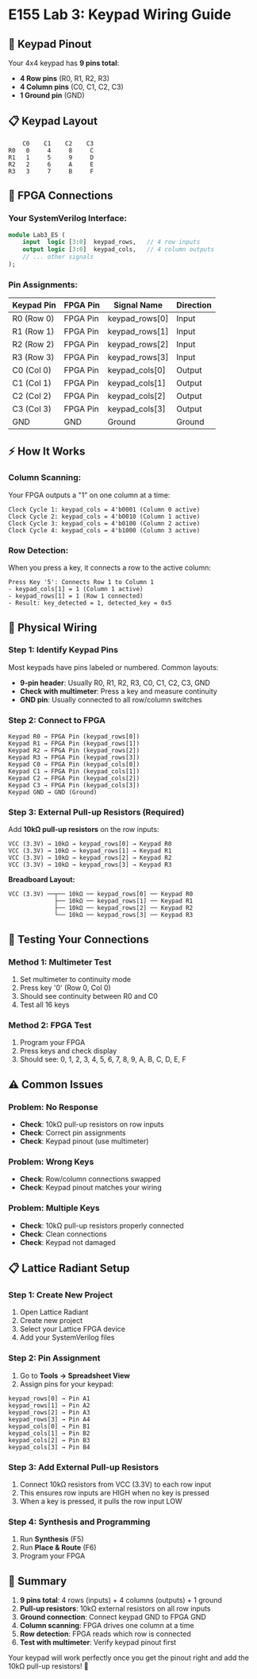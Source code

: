 # E155 Lab 3: Keypad Wiring Guide

## 🔌 **Keypad Pinout**

Your 4x4 keypad has **9 pins total**:
- **4 Row pins** (R0, R1, R2, R3)
- **4 Column pins** (C0, C1, C2, C3)
- **1 Ground pin** (GND)

## 📋 **Keypad Layout**

```
    C0    C1    C2    C3
R0   0     4     8     C
R1   1     5     9     D  
R2   2     6     A     E
R3   3     7     B     F
```

## 🔗 **FPGA Connections**

### **Your SystemVerilog Interface:**
```systemverilog
module Lab3_ES (
    input  logic [3:0]  keypad_rows,   // 4 row inputs
    output logic [3:0]  keypad_cols,   // 4 column outputs
    // ... other signals
);
```

### **Pin Assignments:**

| Keypad Pin | FPGA Pin | Signal Name | Direction |
|------------|----------|-------------|-----------|
| R0 (Row 0) | FPGA Pin | keypad_rows[0] | Input |
| R1 (Row 1) | FPGA Pin | keypad_rows[1] | Input |
| R2 (Row 2) | FPGA Pin | keypad_rows[2] | Input |
| R3 (Row 3) | FPGA Pin | keypad_rows[3] | Input |
| C0 (Col 0) | FPGA Pin | keypad_cols[0] | Output |
| C1 (Col 1) | FPGA Pin | keypad_cols[1] | Output |
| C2 (Col 2) | FPGA Pin | keypad_cols[2] | Output |
| C3 (Col 3) | FPGA Pin | keypad_cols[3] | Output |
| GND | GND | Ground | Ground |

## ⚡ **How It Works**

### **Column Scanning:**
Your FPGA outputs a "1" on one column at a time:
```
Clock Cycle 1: keypad_cols = 4'b0001 (Column 0 active)
Clock Cycle 2: keypad_cols = 4'b0010 (Column 1 active)  
Clock Cycle 3: keypad_cols = 4'b0100 (Column 2 active)
Clock Cycle 4: keypad_cols = 4'b1000 (Column 3 active)
```

### **Row Detection:**
When you press a key, it connects a row to the active column:
```
Press Key '5': Connects Row 1 to Column 1
- keypad_cols[1] = 1 (Column 1 active)
- keypad_rows[1] = 1 (Row 1 connected)
- Result: key_detected = 1, detected_key = 0x5
```

## 🔧 **Physical Wiring**

### **Step 1: Identify Keypad Pins**
Most keypads have pins labeled or numbered. Common layouts:
- **9-pin header**: Usually R0, R1, R2, R3, C0, C1, C2, C3, GND
- **Check with multimeter**: Press a key and measure continuity
- **GND pin**: Usually connected to all row/column switches

### **Step 2: Connect to FPGA**
```
Keypad R0 → FPGA Pin (keypad_rows[0])
Keypad R1 → FPGA Pin (keypad_rows[1])
Keypad R2 → FPGA Pin (keypad_rows[2])
Keypad R3 → FPGA Pin (keypad_rows[3])
Keypad C0 → FPGA Pin (keypad_cols[0])
Keypad C1 → FPGA Pin (keypad_cols[1])
Keypad C2 → FPGA Pin (keypad_cols[2])
Keypad C3 → FPGA Pin (keypad_cols[3])
Keypad GND → GND (Ground)
```

### **Step 3: External Pull-up Resistors (Required)**
Add **10kΩ pull-up resistors** on the row inputs:
```
VCC (3.3V) → 10kΩ → keypad_rows[0] → Keypad R0
VCC (3.3V) → 10kΩ → keypad_rows[1] → Keypad R1
VCC (3.3V) → 10kΩ → keypad_rows[2] → Keypad R2
VCC (3.3V) → 10kΩ → keypad_rows[3] → Keypad R3
```

**Breadboard Layout:**
```
VCC (3.3V) ──┬── 10kΩ ── keypad_rows[0] ── Keypad R0
             ├── 10kΩ ── keypad_rows[1] ── Keypad R1
             ├── 10kΩ ── keypad_rows[2] ── Keypad R2
             └── 10kΩ ── keypad_rows[3] ── Keypad R3
```

## 🧪 **Testing Your Connections**

### **Method 1: Multimeter Test**
1. Set multimeter to continuity mode
2. Press key '0' (Row 0, Col 0)
3. Should see continuity between R0 and C0
4. Test all 16 keys

### **Method 2: FPGA Test**
1. Program your FPGA
2. Press keys and check display
3. Should see: 0, 1, 2, 3, 4, 5, 6, 7, 8, 9, A, B, C, D, E, F

## ⚠️ **Common Issues**

### **Problem: No Response**
- **Check**: 10kΩ pull-up resistors on row inputs
- **Check**: Correct pin assignments
- **Check**: Keypad pinout (use multimeter)

### **Problem: Wrong Keys**
- **Check**: Row/column connections swapped
- **Check**: Keypad pinout matches your wiring

### **Problem: Multiple Keys**
- **Check**: 10kΩ pull-up resistors properly connected
- **Check**: Clean connections
- **Check**: Keypad not damaged

## 📋 **Lattice Radiant Setup**

### **Step 1: Create New Project**
1. Open Lattice Radiant
2. Create new project
3. Select your Lattice FPGA device
4. Add your SystemVerilog files

### **Step 2: Pin Assignment**
1. Go to **Tools → Spreadsheet View**
2. Assign pins for your keypad:
```
keypad_rows[0] → Pin A1
keypad_rows[1] → Pin A2  
keypad_rows[2] → Pin A3
keypad_rows[3] → Pin A4
keypad_cols[0] → Pin B1
keypad_cols[1] → Pin B2
keypad_cols[2] → Pin B3
keypad_cols[3] → Pin B4
```

### **Step 3: Add External Pull-up Resistors**
1. Connect 10kΩ resistors from VCC (3.3V) to each row input
2. This ensures row inputs are HIGH when no key is pressed
3. When a key is pressed, it pulls the row input LOW

### **Step 4: Synthesis and Programming**
1. Run **Synthesis** (F5)
2. Run **Place & Route** (F6)
3. Program your FPGA

## 🎯 **Summary**

1. **9 pins total**: 4 rows (inputs) + 4 columns (outputs) + 1 ground
2. **Pull-up resistors**: 10kΩ external resistors on all row inputs
3. **Ground connection**: Connect keypad GND to FPGA GND
4. **Column scanning**: FPGA drives one column at a time
5. **Row detection**: FPGA reads which row is connected
6. **Test with multimeter**: Verify keypad pinout first

Your keypad will work perfectly once you get the pinout right and add the 10kΩ pull-up resistors! 🚀
